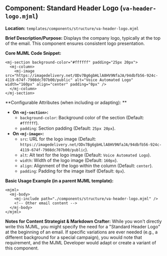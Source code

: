 ## Component: Standard Header Logo (`va-header-logo.mjml`)

**Location:** `templates/components/structure/va-header-logo.mjml`

**Brief Description/Purpose:**
Displays the company logo, typically at the top of the email. This component ensures consistent logo presentation.

**Core MJML Code Snippet:**
```mjml
<mj-section background-color="#ffffff" padding="25px 20px">
  <mj-column>
    <mj-image src="https://imagedelivery.net/ODv7Bg6gbHLlA8HV9NfaJA/94dbfb56-924c-4119-674f-7908dc707b00/public" alt="Voice Automated Logo" width="160px" align="center" padding="0px" />
  </mj-column>
</mj-section>
```

**Configurable Attributes (when including or adapting):
**
*   **On `<mj-section>`:**
    *   `background-color`: Background color of the section (Default: `#ffffff`).
    *   `padding`: Section padding (Default: `25px 20px`).
*   **On `<mj-image>`:**
    *   `src`: URL for the logo image (Default: `https://imagedelivery.net/ODv7Bg6gbHLlA8HV9NfaJA/94dbfb56-924c-4119-674f-7908dc707b00/public`).
    *   `alt`: Alt text for the logo image (Default: `Voice Automated Logo`).
    *   `width`: Width of the logo image (Default: `160px`).
    *   `align`: Alignment of the logo within the column (Default: `center`).
    *   `padding`: Padding for the image itself (Default: `0px`).

**Basic Usage Example (in a parent MJML template):**
```mjml
<mjml>
  <mj-body>
    <mj-include path="./components/structure/va-header-logo.mjml" />
    <!-- Other email content -->
  </mj-body>
</mjml>
```

**Notes for Content Strategist & Markdown Crafter:**
While you won't directly write this MJML, you might specify the need for a "Standard Header Logo" at the beginning of an email. If specific variations are ever needed (e.g., a different background for a special campaign), you would note that requirement, and the MJML Developer would adapt or create a variant of this component.
